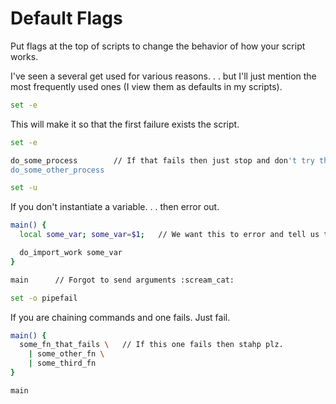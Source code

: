 # Default Flags

Put flags at the top of scripts to change the behavior of how your script works.

I've seen a several get used for various reasons. . . but I'll just mention the most frequently used ones (I view them as defaults in my scripts).

```bash
set -e
```

This will make it so that the first failure exists the script.

```bash
set -e

do_some_process        // If that fails then just stop and don't try the next one!
do_some_other_process
```

```bash
set -u
```

If you don't instantiate a variable. . . then error out.

```bash
main() {
  local some_var; some_var=$1;   // We want this to error and tell us that its not bound properly.

  do_import_work some_var
}

main      // Forgot to send arguments :scream_cat:
```

```bash
set -o pipefail
```

If you are chaining commands and one fails. Just fail.

```bash
main() {
  some_fn_that_fails \   // If this one fails then stahp plz.
    | some_other_fn \
    | some_third_fn
}

main
```

